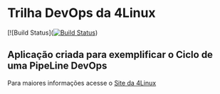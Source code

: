 # Trilha DevOps da 4Linux

<!-- Altere a Flag abaixo com sua URL do Travis -->
[![Build Status]([![Build Status](https://travis-ci.com/pensadorchaves/DevOpsLab-HelloWorld.svg?branch=master)](https://travis-ci.com/pensadorchaves/DevOpsLab-HelloWorld))

## Aplicação criada para exemplificar o Ciclo de uma PipeLine DevOps


Para maiores informações acesse o [Site da 4Linux](https://www.4linux.com.br/cursos/devops)
